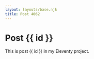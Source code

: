 ```yaml
---
layout: layouts/base.njk
title: Post 4062
---
```


# Post {{ id }}

This is post {{ id }} in my Eleventy project.
